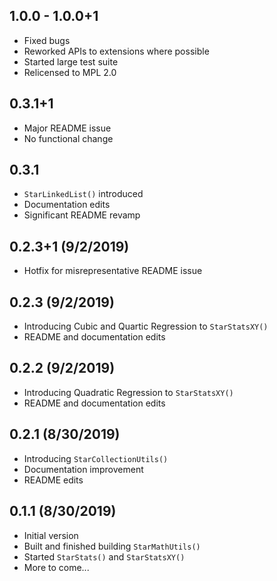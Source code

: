 ## 1.0.0 - 1.0.0+1
- Fixed bugs
- Reworked APIs to extensions where possible
- Started large test suite
- Relicensed to MPL 2.0

## 0.3.1+1
- Major README issue
- No functional change

## 0.3.1
- ```StarLinkedList()``` introduced
- Documentation edits
- Significant README revamp

## 0.2.3+1 (9/2/2019)
- Hotfix for misrepresentative README issue

## 0.2.3 (9/2/2019)
- Introducing Cubic and Quartic Regression to ```StarStatsXY()```
- README and documentation edits

## 0.2.2 (9/2/2019)
- Introducing Quadratic Regression to ```StarStatsXY()```
- README and documentation edits

## 0.2.1 (8/30/2019)
- Introducing ```StarCollectionUtils()```
- Documentation improvement
- README edits

## 0.1.1 (8/30/2019)
- Initial version
- Built and finished building ```StarMathUtils()```
- Started ```StarStats()``` and ```StarStatsXY()```
- More to come...
